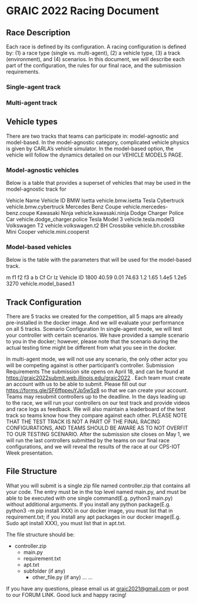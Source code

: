 # GRAIC 2022 Racing Document

## Race Description
Each race is defined by its configuration.
A racing configuration is defined by: (1) a race type (single vs. multi-agent), (2) a vehicle type, (3) a track (environment), and (4) scenarios.
In this document, we will describe each part of the configuration, the rules for our final race, and the submission requirements.

### Single-agent track

### Multi-agent track


## Vehicle types
There are two tracks that teams can participate in: model-agnostic and model-based. In the model-agnostic category, complicated vehicle physics is given by CARLA’s vehicle simulator. In the model-based option, the vehicle will follow the dynamics detailed on our VEHICLE MODELS PAGE.

### Model-agnostic vehicles
Below is a table that provides a superset of vehicles that may be used in the model-agnostic track for

Vehicle Name
Vehicle ID
BMW Isetta
vehicle.bmw.isetta
Tesla Cybertruck
vehicle.bmw.cybertruck
Mercedes Benz Coupe
vehicle.mercedes-benz.coupe
Kawasaki Ninja
vehicle.kawasaki.ninja
Dodge Charger Police Car
vehicle.dodge_charger.police
Tesla Model 3
vehicle.tesla.model3
Volkswagen T2
vehicle.volkswagen.t2
BH Crossbike
vehicle.bh.crossbike
Mini Cooper
vehicle.mini.cooperst


### Model-based vehicles
Below is the table with the parameters that will be used for the model-based track.

m
f1
f2
f3
a
b
Cf
Cr
Iz
Vehicle ID
1800
40.59
0.01
74.63
1.2
1.65
1.4e5
1.2e5
3270
vehicle.model_based.1

## Track Configuration
There are 5 tracks we created for the competition, all 5 maps are already pre-installed in the docker image. And we will evaluate your performance on all 5 tracks.
Scenario Configuration
In single-agent mode, we will test your controller with certain scenarios. We have provided a sample scenario to you in the docker; however, please note that the scenario during the actual testing time might be different from what you see in the docker.

In multi-agent mode, we will not use any scenario, the only other actor you will be competing against is other participant’s controller.
Submission Requirements
The submission site opens on April 18, and can be found at https://graic2022submit.web.illinois.edu/graic2022 .
Each team must create an account with us to be able to submit. Please fill out our https://forms.gle/SF6ffppeuYJp5w5z8 so that we can create your account. Teams may resubmit controllers up to the deadline. In the days leading up to the race, we will run your controllers on our test track and provide videos and race logs as feedback. We will also maintain a leaderboard of the test track so teams know how they compare against each other. PLEASE NOTE THAT THE TEST TRACK IS NOT A PART OF THE FINAL RACING CONFIGURATIONS, AND TEAMS SHOULD BE AWARE AS TO NOT OVERFIT TO OUR TESTING SCENARIO. After the submission site closes on May 1, we will run the last controllers submitted by the teams on our final race configurations, and we will reveal the results of the race at our CPS-IOT Week presentation.

## File Structure
What you will submit is a single zip file named controller.zip that contains all your code. The entry must be in the top level named main.py, and must be able to be executed with one single command(E.g. python3 main.py) without additional arguments. If you install any python package(E.g. python3 -m pip install XXX) in our docker image, you must list that in requirement.txt; if you install any apt packages in our docker image(E.g. Sudo apt install XXX), you must list that in apt.txt.

The file structure should be:

- controller.zip
    - main.py
    - requirement.txt
    - apt.txt
    - subfolder (if any)
        - other_file.py (if any)
        …
    …

If you have any questions, please email us at graic2021@gmail.com or post to our FORUM LINK. Good luck and happy racing!
